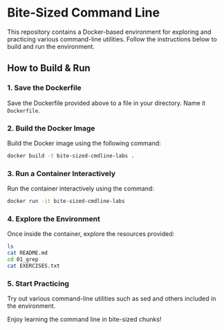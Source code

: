 # Bite-Sized Command Line

This repository contains a Docker-based environment for exploring and practicing various command-line utilities. Follow the instructions below to build and run the environment.

## How to Build & Run

### 1. Save the Dockerfile
Save the Dockerfile provided above to a file in your directory. Name it `Dockerfile`.

### 2. Build the Docker Image
Build the Docker image using the following command:

```bash
docker build -t bite-sized-cmdline-labs .
```

### 3. Run a Container Interactively
Run the container interactively using the command:

```bash
docker run -it bite-sized-cmdline-labs
```

### 4. Explore the Environment
Once inside the container, explore the resources provided:

```bash
ls
cat README.md
cd 01_grep
cat EXERCISES.txt
```

### 5. Start Practicing
Try out various command-line utilities such as sed and others included in the environment.

Enjoy learning the command line in bite-sized chunks!
